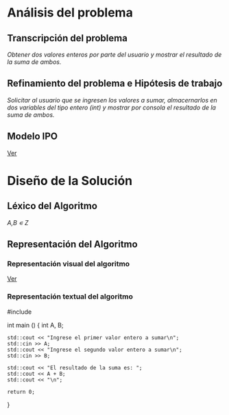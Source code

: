 # Análisis del problema

## Transcripción del problema
*Obtener dos valores enteros por parte del usuario y mostrar el resultado de la suma de ambos.*

## Refinamiento del problema e Hipótesis de trabajo

*Solicitar al usuario que se ingresen los valores a sumar, almacernarlos en dos variables del tipo entero (int) y mostrar por consola el resultado de la suma de ambos.*

## Modelo IPO
[Ver](https://drive.google.com/open?id=18nYVBR6hCSUzr6jGyvQmrBdTEExvDbNI)

# Diseño de la Solución
## Léxico del Algoritmo
*A,B ∊ Z*

## Representación del Algoritmo

### Representación visual del algoritmo

[Ver](https://drive.google.com/open?id=18NZBFAjC5H1sxyzk-Ewcl7mmtMuVHnPv)

### Representación textual del algoritmo

#include <iostream>
 
int main () 
{
    int A, B;
    
    std::cout << "Ingrese el primer valor entero a sumar\n";
    std::cin >> A;
    std::cout << "Ingrese el segundo valor entero a sumar\n";
    std::cin >> B;
    
    std::cout << "El resultado de la suma es: ";
    std::cout << A + B;
    std::cout << "\n";
    
    return 0;
}

